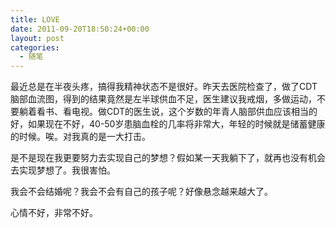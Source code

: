 ```yaml
---
title: LOVE
date: 2011-09-20T18:50:24+00:00
layout: post
categories:
  - 随笔
---
```


最近总是在半夜头疼，搞得我精神状态不是很好。昨天去医院检查了，做了CDT脑部血流图，得到的结果竟然是左半球供血不足，医生建议我戒烟，多做运动，不要躺着看书、看电视。做CDT的医生说，这个岁数的年青人脑部供血应该相当的好，如果现在不好，40-50岁患脑血栓的几率将非常大，年轻的时候就是储蓄健康的时候。唉。对我真的是一大打击。

是不是现在我更要努力去实现自己的梦想？假如某一天我躺下了，就再也没有机会去实现梦想了。我很害怕。

我会不会结婚呢？我会不会有自己的孩子呢？好像悬念越来越大了。

心情不好，非常不好。